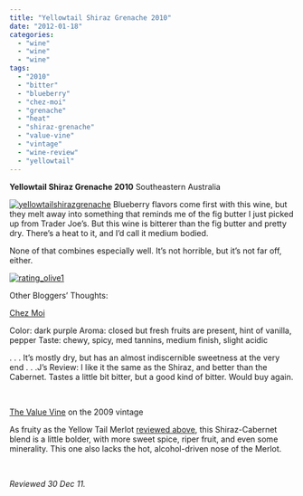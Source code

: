 ```yaml
---
title: "Yellowtail Shiraz Grenache 2010"
date: "2012-01-18"
categories: 
  - "wine"
  - "wine"
  - "wine"
tags: 
  - "2010"
  - "bitter"
  - "blueberry"
  - "chez-moi"
  - "grenache"
  - "heat"
  - "shiraz-grenache"
  - "value-vine"
  - "vintage"
  - "wine-review"
  - "yellowtail"
---
```


**Yellowtail Shiraz Grenache 2010** Southeastern Australia

[![](http://s3.amazonaws.com/thegourmez-wpmedia/2012/01/yellowtailshirazgrenache.jpg "yellowtailshirazgrenache")](http://s3.amazonaws.com/thegourmez-wpmedia/2012/01/yellowtailshirazgrenache.jpg) Blueberry flavors come first with this wine, but they melt away into something that reminds me of the fig butter I just picked up from Trader Joe’s. But this wine is bitterer than the fig butter and pretty dry. There’s a heat to it, and I’d call it medium bodied.

None of that combines especially well. It’s not horrible, but it’s not far off, either.

[![](http://s3.amazonaws.com/thegourmez-wpmedia/2009/04/rating_olive1.gif "rating_olive1")](http://s3.amazonaws.com/thegourmez-wpmedia/2009/04/rating_olive1.gif) 

Other Bloggers’ Thoughts:

[Chez Moi](http://linhtheprocrastinator.blogspot.com/2011/11/wine-review-yellow-tail-shiraz-grenache.html)

Color: dark purple Aroma: closed but fresh fruits are present, hint of vanilla, pepper Taste: chewy, spicy, med tannins, medium finish, slight acidic

. . . It’s mostly dry, but has an almost indiscernible sweetness at the very end . . .J’s Review: I like it the same as the Shiraz, and better than the Cabernet. Tastes a little bit bitter, but a good kind of bitter. Would buy again.

 

[The Value Vine](http://www.thevaluevine.com/2011/04/02/2009-yellow-tail-shiraz-cabernet/) on the 2009 vintage

As fruity as the Yellow Tail Merlot [reviewed above](http://www.thevaluevine.com/?p=965), this Shiraz-Cabernet blend is a little bolder, with more sweet spice, riper fruit, and even some minerality. This one also lacks the hot, alcohol-driven nose of the Merlot.

 

_Reviewed 30 Dec 11._
